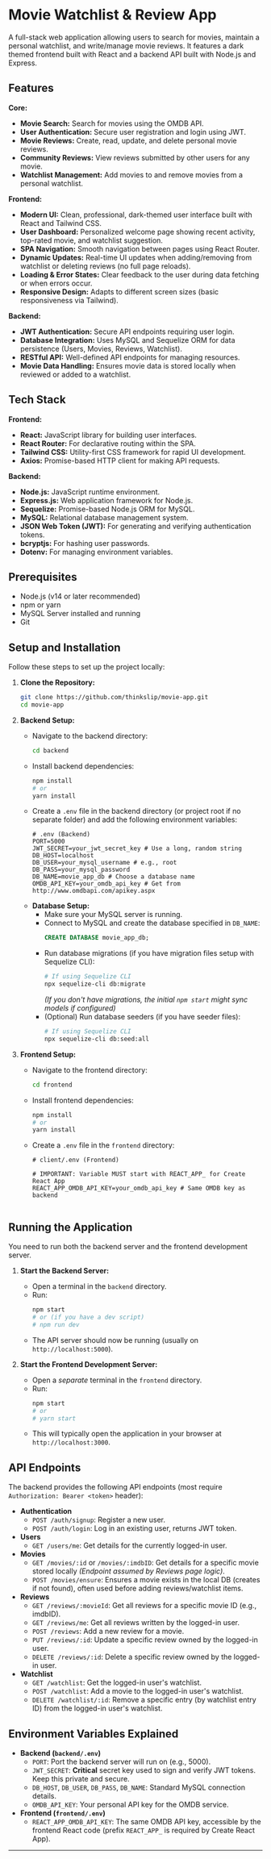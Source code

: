 # Movie Watchlist & Review App

A full-stack web application allowing users to search for movies, maintain a personal watchlist, and write/manage movie reviews. It features a dark themed frontend built with React and a backend API built with Node.js and Express.

## Features

**Core:**
*   **Movie Search:** Search for movies using the OMDB API.
*   **User Authentication:** Secure user registration and login using JWT.
*   **Movie Reviews:** Create, read, update, and delete personal movie reviews.
*   **Community Reviews:** View reviews submitted by other users for any movie.
*   **Watchlist Management:** Add movies to and remove movies from a personal watchlist.

**Frontend:**
*   **Modern UI:** Clean, professional, dark-themed user interface built with React and Tailwind CSS.
*   **User Dashboard:** Personalized welcome page showing recent activity, top-rated movie, and watchlist suggestion.
*   **SPA Navigation:** Smooth navigation between pages using React Router.
*   **Dynamic Updates:** Real-time UI updates when adding/removing from watchlist or deleting reviews (no full page reloads).
*   **Loading & Error States:** Clear feedback to the user during data fetching or when errors occur.
*   **Responsive Design:** Adapts to different screen sizes (basic responsiveness via Tailwind).

**Backend:**
*   **JWT Authentication:** Secure API endpoints requiring user login.
*   **Database Integration:** Uses MySQL and Sequelize ORM for data persistence (Users, Movies, Reviews, Watchlist).
*   **RESTful API:** Well-defined API endpoints for managing resources.
*   **Movie Data Handling:** Ensures movie data is stored locally when reviewed or added to a watchlist.

## Tech Stack

**Frontend:**
*   **React:** JavaScript library for building user interfaces.
*   **React Router:** For declarative routing within the SPA.
*   **Tailwind CSS:** Utility-first CSS framework for rapid UI development.
*   **Axios:** Promise-based HTTP client for making API requests.

**Backend:**
*   **Node.js:** JavaScript runtime environment.
*   **Express.js:** Web application framework for Node.js.
*   **Sequelize:** Promise-based Node.js ORM for MySQL.
*   **MySQL:** Relational database management system.
*   **JSON Web Token (JWT):** For generating and verifying authentication tokens.
*   **bcryptjs:** For hashing user passwords.
*   **Dotenv:** For managing environment variables.

## Prerequisites

*   Node.js (v14 or later recommended)
*   npm or yarn
*   MySQL Server installed and running
*   Git

## Setup and Installation

Follow these steps to set up the project locally:

1.  **Clone the Repository:**
    ```bash
    git clone https://github.com/thinkslip/movie-app.git
    cd movie-app
    ```

2.  **Backend Setup:**
    *   Navigate to the backend directory:
        ```bash
        cd backend
        ```
    *   Install backend dependencies:
        ```bash
        npm install
        # or
        yarn install
        ```
    *   Create a `.env` file in the backend directory (or project root if no separate folder) and add the following environment variables:
        ```dotenv
        # .env (Backend)
        PORT=5000
        JWT_SECRET=your_jwt_secret_key # Use a long, random string
        DB_HOST=localhost
        DB_USER=your_mysql_username # e.g., root
        DB_PASS=your_mysql_password
        DB_NAME=movie_app_db # Choose a database name
        OMDB_API_KEY=your_omdb_api_key # Get from http://www.omdbapi.com/apikey.aspx
        ```
    *   **Database Setup:**
        *   Make sure your MySQL server is running.
        *   Connect to MySQL and create the database specified in `DB_NAME`:
            ```sql
            CREATE DATABASE movie_app_db;
            ```
        *   Run database migrations (if you have migration files setup with Sequelize CLI):
            ```bash
            # If using Sequelize CLI
            npx sequelize-cli db:migrate
            ```
            *(If you don't have migrations, the initial `npm start` might sync models if configured)*
        *   (Optional) Run database seeders (if you have seeder files):
            ```bash
            # If using Sequelize CLI
            npx sequelize-cli db:seed:all
            ```

3.  **Frontend Setup:**
    *   Navigate to the frontend directory:
        ```bash
        cd frontend
        ```
    *   Install frontend dependencies:
        ```bash
        npm install
        # or
        yarn install
        ```
    *   Create a `.env` file in the `frontend` directory:
        ```dotenv
        # client/.env (Frontend)

        # IMPORTANT: Variable MUST start with REACT_APP_ for Create React App
        REACT_APP_OMDB_API_KEY=your_omdb_api_key # Same OMDB key as backend


## Running the Application

You need to run both the backend server and the frontend development server.

1.  **Start the Backend Server:**
    *   Open a terminal in the `backend` directory.
    *   Run:
        ```bash
        npm start
        # or (if you have a dev script)
        # npm run dev
        ```
    *   The API server should now be running (usually on `http://localhost:5000`).

2.  **Start the Frontend Development Server:**
    *   Open a *separate* terminal in the `frontend` directory.
    *   Run:
        ```bash
        npm start
        # or
        # yarn start
        ```
    *   This will typically open the application in your browser at `http://localhost:3000`.


## API Endpoints

The backend provides the following API endpoints (most require `Authorization: Bearer <token>` header):

*   **Authentication**
    *   `POST /auth/signup`: Register a new user.
    *   `POST /auth/login`: Log in an existing user, returns JWT token.
*   **Users**
    *   `GET /users/me`: Get details for the currently logged-in user.
*   **Movies**
    *   `GET /movies/:id` or `/movies/:imdbID`: Get details for a specific movie stored locally *(Endpoint assumed by Reviews page logic)*.
    *   `POST /movies/ensure`: Ensures a movie exists in the local DB (creates if not found), often used before adding reviews/watchlist items.
*   **Reviews**
    *   `GET /reviews/:movieId`: Get all reviews for a specific movie ID (e.g., imdbID).
    *   `GET /reviews/me`: Get all reviews written by the logged-in user.
    *   `POST /reviews`: Add a new review for a movie.
    *   `PUT /reviews/:id`: Update a specific review owned by the logged-in user.
    *   `DELETE /reviews/:id`: Delete a specific review owned by the logged-in user.
*   **Watchlist**
    *   `GET /watchlist`: Get the logged-in user's watchlist.
    *   `POST /watchlist`: Add a movie to the logged-in user's watchlist.
    *   `DELETE /watchlist/:id`: Remove a specific entry (by watchlist entry ID) from the logged-in user's watchlist.


## Environment Variables Explained

*   **Backend (`backend/.env`)**
    *   `PORT`: Port the backend server will run on (e.g., 5000).
    *   `JWT_SECRET`: **Critical** secret key used to sign and verify JWT tokens. Keep this private and secure.
    *   `DB_HOST`, `DB_USER`, `DB_PASS`, `DB_NAME`: Standard MySQL connection details.
    *   `OMDB_API_KEY`: Your personal API key for the OMDB service.
*   **Frontend (`frontend/.env`)**
    *   `REACT_APP_OMDB_API_KEY`: The same OMDB API key, accessible by the frontend React code (prefix `REACT_APP_` is required by Create React App).

---
